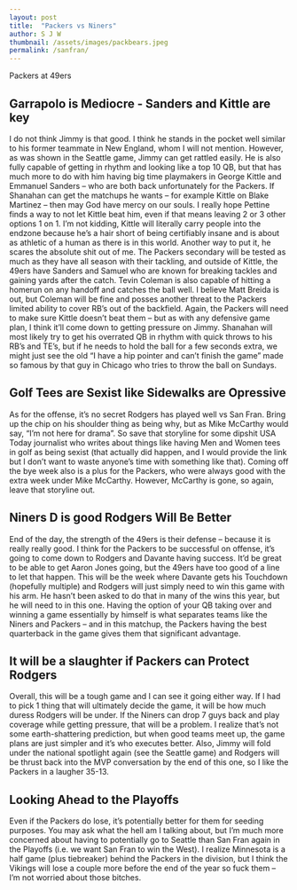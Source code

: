 ```yaml
---
layout: post
title:  "Packers vs Niners"
author: S J W
thumbnail: /assets/images/packbears.jpeg
permalink: /sanfran/
---
```


Packers at 49ers

## Garrapolo is Mediocre - Sanders and Kittle are key

I do not think Jimmy is that good. I think he stands in the pocket well similar to his former teammate in New England, whom I will not mention. However, as was shown in the Seattle game, Jimmy can get rattled easily. He is also fully capable of getting in rhythm and looking like a top 10 QB, but that has much more to do with him having big time playmakers in George Kittle and Emmanuel Sanders – who are both back unfortunately for the Packers. If Shanahan can get the matchups he wants – for example Kittle on Blake Martinez – then may God have mercy on our souls. I really hope Pettine finds a way to not let Kittle beat him, even if that means leaving 2 or 3 other options 1 on 1. I’m not kidding, Kittle will literally carry people into the endzone because he’s a hair short of being certifiably insane and is about as athletic of a human as there is in this world. Another way to put it, he scares the absolute shit out of me. The Packers secondary will be tested as much as they have all season with their tackling, and outside of Kittle, the 49ers have Sanders and Samuel who are known for breaking tackles and gaining yards after the catch. Tevin Coleman is also capable of hitting a homerun on any handoff and catches the ball well. I believe Matt Breida is out, but Coleman will be fine and posses another threat to the Packers limited ability to cover RB’s out of the backfield. Again, the Packers will need to make sure Kittle doesn’t beat them – but as with any defensive game plan, I think it’ll come down to getting pressure on Jimmy. Shanahan will most likely try to get his overrated QB in rhythm with quick throws to his RB’s and TE’s, but if he needs to hold the ball for a few seconds extra, we might just see the old “I have a hip pointer and can’t finish the game” made so famous by that guy in Chicago who tries to throw the ball on Sundays.

## Golf Tees are Sexist like Sidewalks are Opressive	
As for the offense, it’s no secret Rodgers has played well vs San Fran. Bring up the chip on his shoulder thing as being why, but as Mike McCarthy would say, “I’m not here for drama”. So save that storyline for some dipshit USA Today journalist who writes about things like having Men and Women tees in golf as being sexist (that actually did happen, and I would provide the link but I don’t want to waste anyone’s time with something like that). Coming off the bye week also is a plus for the Packers, who were always good with the extra week under Mike McCarthy. However, McCarthy is gone, so again, leave that storyline out. 

## Niners D is good Rodgers Will Be Better
End of the day, the strength of the 49ers is their defense – because it is really really good. I think for the Packers to be successful on offense, it’s going to come down to Rodgers and Davante having success. It’d be great to be able to get Aaron Jones going, but the 49ers have too good of a line to let that happen. This will be the week where Davante gets his Touchdown (hopefully multiple) and Rodgers will just simply need to win this game with his arm. He hasn’t been asked to do that in many of the wins this year, but he will need to in this one. Having the option of your QB taking over and winning a game essentially by himself is what separates teams like the Niners and Packers – and in this matchup, the Packers having the best quarterback in the game gives them that significant advantage.

## It will be a slaughter if Packers can Protect Rodgers
Overall, this will be a tough game and I can see it going either way. If I had to pick 1 thing that will ultimately decide the game, it will be how much duress Rodgers will be under. If the Niners can drop 7 guys back and play coverage while getting pressure, that will be a problem. I realize that’s not some earth-shattering prediction, but when good teams meet up, the game plans are just simpler and it’s who executes better. Also, Jimmy will fold under the national spotlight again (see the Seattle game) and Rodgers will be thrust back into the MVP conversation by the end of this one, so I like the Packers in a laugher 35-13.

## Looking Ahead to the Playoffs
Even if the Packers do lose, it’s potentially better for them for seeding purposes. You may ask what the hell am I talking about, but I’m much more concerned about having to potentially go to Seattle than San Fran again in the Playoffs (i.e. we want San Fran to win the West). I realize Minnesota is a half game (plus tiebreaker) behind the Packers in the division, but I think the Vikings will lose a couple more before the end of the year so fuck them – I’m not worried about those bitches.        